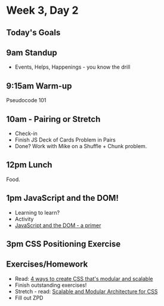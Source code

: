 # Week 3, Day 2

## Today's Goals

## 9am Standup

- Events, Helps, Happenings - you know the drill

## 9:15am Warm-up

Pseudocode 101

## 10am - Pairing or Stretch

- Check-in
- Finish JS Deck of Cards Problem in Pairs
- Done? Work with Mike on a Shuffle + Chunk problem.

## 12pm Lunch

Food.

## 1pm JavaScript and the DOM!

- Learning to learn?
- Activity
- [JavaScript and the DOM - a primer](https://github.com/gSchool/g11-course-curriculum/tree/master/week03/03_exercises/js-dom-basics)

## 3pm CSS Positioning Exercise

## Exercises/Homework

- Read: [4 ways to create CSS that's modular and scalable](http://www.creativebloq.com/css3/create-modular-and-scalable-css-9134351)
- Finish outstanding exercises!
- Stretch - read: [Scalable and Modular Architecture for CSS](https://smacss.com/book)
- Fill out ZPD
